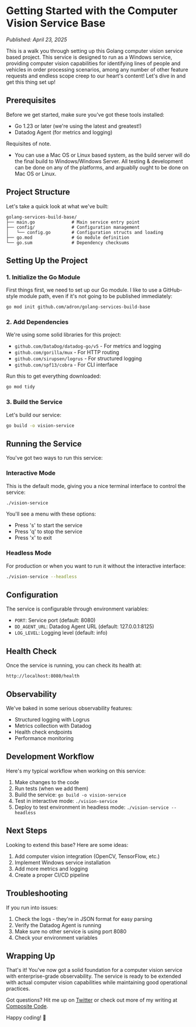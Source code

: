 # Getting Started with the Computer Vision Service Base

*Published: April 23, 2025*

This is a walk you through setting up this Golang computer vision service based project. This service is designed to run as a Windows service, providing computer vision capabilities for identifying lines of people and vehicles in order processing scenarios, among any number of other feature requests and endless scope creep to our heart's content! Let's dive in and get this thing set up!

## Prerequisites

Before we get started, make sure you've got these tools installed:

- Go 1.23 or later (we're using the latest and greatest!)
- Datadog Agent (for metrics and logging)

Requisites of note.

- You can use a Mac OS or Linux based system, as the build server will do the final build to Windows/Windows Server. All testing & development can be done on any of the platforms, and arguablly ought to be done on Mac OS or Linux.

## Project Structure

Let's take a quick look at what we've built:

```
golang-services-build-base/
├── main.go              # Main service entry point
├── config/              # Configuration management
│   └── config.go        # Configuration structs and loading
├── go.mod               # Go module definition
└── go.sum               # Dependency checksums
```

## Setting Up the Project

### 1. Initialize the Go Module

First things first, we need to set up our Go module. I like to use a GitHub-style module path, even if it's not going to be published immediately:

```bash
go mod init github.com/adron/golang-services-build-base
```

### 2. Add Dependencies

We're using some solid libraries for this project:

- `github.com/DataDog/datadog-go/v5` - For metrics and logging
- `github.com/gorilla/mux` - For HTTP routing
- `github.com/sirupsen/logrus` - For structured logging
- `github.com/spf13/cobra` - For CLI interface

Run this to get everything downloaded:

```bash
go mod tidy
```

### 3. Build the Service

Let's build our service:

```bash
go build -o vision-service
```

## Running the Service

You've got two ways to run this service:

### Interactive Mode

This is the default mode, giving you a nice terminal interface to control the service:

```bash
./vision-service
```

You'll see a menu with these options:
- Press 's' to start the service
- Press 'q' to stop the service
- Press 'x' to exit

### Headless Mode

For production or when you want to run it without the interactive interface:

```bash
./vision-service --headless
```

## Configuration

The service is configurable through environment variables:

- `PORT`: Service port (default: 8080)
- `DD_AGENT_URL`: Datadog Agent URL (default: 127.0.0.1:8125)
- `LOG_LEVEL`: Logging level (default: info)

## Health Check

Once the service is running, you can check its health at:

```
http://localhost:8080/health
```

## Observability

We've baked in some serious observability features:

- Structured logging with Logrus
- Metrics collection with Datadog
- Health check endpoints
- Performance monitoring

## Development Workflow

Here's my typical workflow when working on this service:

1. Make changes to the code
2. Run tests (when we add them)
3. Build the service: `go build -o vision-service`
4. Test in interactive mode: `./vision-service`
5. Deploy to test environment in headless mode: `./vision-service --headless`

## Next Steps

Looking to extend this base? Here are some ideas:

1. Add computer vision integration (OpenCV, TensorFlow, etc.)
2. Implement Windows service installation
3. Add more metrics and logging
4. Create a proper CI/CD pipeline

## Troubleshooting

If you run into issues:

1. Check the logs - they're in JSON format for easy parsing
2. Verify the Datadog Agent is running
3. Make sure no other service is using port 8080
4. Check your environment variables

## Wrapping Up

That's it! You've now got a solid foundation for a computer vision service with enterprise-grade observability. The service is ready to be extended with actual computer vision capabilities while maintaining good operational practices.

Got questions? Hit me up on [Twitter](https://twitter.com/adron) or check out more of my writing at [Composite Code](https://compositecode.blog/).

Happy coding! 🚀 